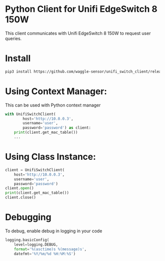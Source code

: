 # Python Client for Unifi EdgeSwitch 8 150W
This client communicates with Unifi EdgeSwitch 8 150W to request user queries.

# Install
```bash
pip3 install https://github.com/waggle-sensor/unifi_switch_client/releases/download/0.0.8/unifi_switch_client-0.0.8-py3-none-any.whl
```

# Using Context Manager:
This can be used with Python context manager
```python
with UnifiSwitchClient(
        host='http://10.0.0.3',
        username='user',
        password='password') as client:
    print(client.get_mac_table())
    ...
```

# Using Class Instance:
```python
client = UnifiSwitchClient(
    host='http://10.0.0.3',
    username='user',
    password='password')
client.open()
print(client.get_mac_table())
client.close()
```

# Debugging
To debug, enable debug in logging in your code
```python
logging.basicConfig(
    level=logging.DEBUG,
    format='%(asctime)s %(message)s',
    datefmt='%Y/%m/%d %H:%M:%S')
```